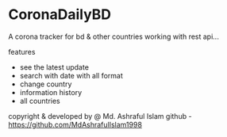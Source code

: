 # CoronaDailyBD
A corona tracker for bd &amp; other countries working with rest api...

features
- see the latest update
- search with date with all format
- change country
- information history
- all countries


copyright & developed by @ Md. Ashraful Islam
github - https://github.com/MdAshrafulIslam1998

